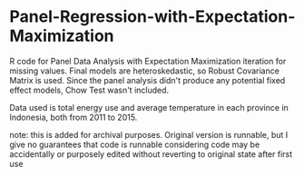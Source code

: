 # Panel-Regression-with-Expectation-Maximization
R code for Panel Data Analysis with Expectation Maximization iteration for missing values. Final models are heteroskedastic, so Robust Covariance Matrix is used. Since the panel analysis didn't produce any potential fixed effect models, Chow Test wasn't included.

Data used is total energy use and average temperature in each province in Indonesia, both from 2011 to 2015.

note: this is added for archival purposes. Original version is runnable, but I give no guarantees that code is runnable considering code may be accidentally or purposely edited without reverting to original state after first use
